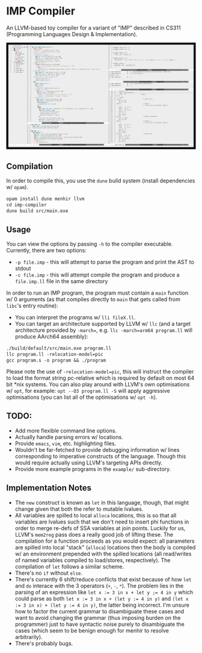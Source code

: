 # IMP Compiler
An LLVM-based toy compiler for a variant of "IMP" described in CS311 (Programming Languages Design & Implementation). 

![screenshot](meta/screen.png)

## Compilation
In order to compile this, you use the `dune` build system (install dependencies w/ `opam`).
```
opam install dune menhir llvm
cd imp-compiler
dune build src/main.exe
```

## Usage
You can view the options by passing `-h` to the compiler executable.
Currently, there are two options:
- `-p file.imp` - this will attempt to parse the program and print the AST to stdout
- `-c file.imp` - this will attempt compile the program and produce a `file.imp.ll` file in the same directory

In order to run an IMP program, the program must contain a `main` function w/ 0 arguments (as that compiles directly to `main` that gets called from `libc`'s entry routine):

- You can interpret the programs w/ `lli fileX.ll`.
- You can target an architecture supported by LLVM w/ `llc` (and a target architecture provided by `-march=`, e.g. `llc -march=arm64 program.ll` will produce AArch64 assembly):
```
./build/default/src/main.exe program.ll
llc program.ll -relocation-model=pic
gcc program.s -o program && ./program
```
Please note the use of `-relocation-model=pic`, this will instruct the compiler to load the format string pc-relative which is required by default on most 64 bit *nix systems.
You can also play around with LLVM's own optimisations w/ `opt`, for example: `opt --O3 program.ll -S` will apply aggressive optimisations (you can list all of the optimisations w/ `opt -h`).

## TODO:
- Add more flexible command line options.
- Actually handle parsing errors w/ locations.
- Provide `emacs`, `vim`, etc. highlighting files.
- Wouldn't be far-fetched to provide debugging information w/ lines corresponding to imperative constructs of the language. Though this would require actually using LLVM's targeting APIs directly.
- Provide more example programs in the `example/` sub-directory.

## Implementation Notes 
- The `new` construct is known as `let` in this language, though, that might change given that both the refer to mutable lvalues.
- All variables are spilled to local `alloca` locations, this is so that all variables are lvalues such that we don't need to insert phi functions in order to merge re-defs of SSA variables at join points. Luckily for us, LLVM's `mem2reg` pass does a really good job of lifting these. The compilation for a function proceeds as you would expect: all parameters are spilled into local "stack" (`alloca`) locations then the body is compiled w/ an environment prepended with the spilled locations (all read/writes of named variables compiled to load/stores, respectively). The compilation of `let` follows  a similar scheme.
- There's no `if` without `else`.
- There's currently 6 shift/reduce conflicts that exist because of how `let` and `do` interace with the 3 operators (`+`, `-`, `*`). The problem lies in the parsing of an expression like `let x := 3 in x + let y ;= 4 in y` which could parse as both `let x := 3 in x + (let y := 4 in y)` and `(let x := 3 in x) + (let y := 4 in y)`, the latter being incorrect. I'm unsure how to factor the current grammar to disambiguate these cases and want to avoid changing the grammar (thus imposing burden on the programmer) just to have syntactic noise purely to disambiguate the cases (which seem to be benign enough for menhir to resolve arbitrarily).
- There's probably bugs. 
